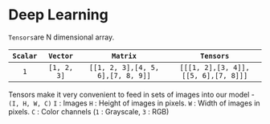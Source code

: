 # Deep Learning

`Tensors`are N dimensional array.

`Scalar` | `Vector` | `Matrix` | `Tensors`
:---: | :---: | :---: | :---:
`1` | `[1, 2, 3]` | `[[1, 2, 3],[4, 5, 6],[7, 8, 9]]` | `[[[1, 2],[3, 4]],[[5, 6],[7, 8]]]`

Tensors make it very convenient to feed in sets of images into our model - `(I, H, W, C)`
`I` : Images
`H` : Height of images in pixels.
`W` : Width of images in pixels.
`C` : Color channels (`1` : Grayscale, `3` : RGB)

